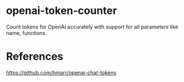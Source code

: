 # openai-token-counter
Count tokens for OpenAI accurately with support for all parameters like name, functions.

# References
https://github.com/hmarr/openai-chat-tokens
